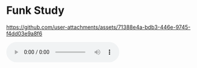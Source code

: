 # Funk Study


https://github.com/user-attachments/assets/71388e4a-bdb3-446e-9745-f4dd03e9a8f6


<audio controls>
  <source src="PreludeAIv1.mp3" type="audio/mpeg">
  Your browser does not support the audio element.
</audio>
